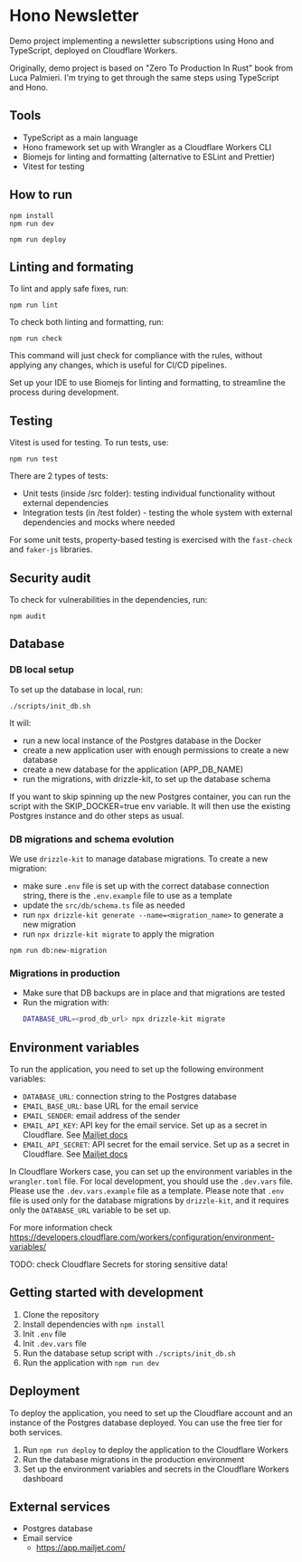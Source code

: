 # Hono Newsletter

Demo project implementing a newsletter subscriptions using Hono and TypeScript,
deployed on Cloudflare Workers.

Originally, demo project is based on "Zero To Production In Rust" book from Luca
Palmieri. I'm trying to get through the same steps using TypeScript and Hono.

## Tools
- TypeScript as a main language
- Hono framework set up with Wrangler as a Cloudflare Workers CLI
- Biomejs for linting and formatting (alternative to ESLint and Prettier)
- Vitest for testing

## How to run
```
npm install
npm run dev
```

```
npm run deploy
```

## Linting and formating

To lint and apply safe fixes, run:
```
npm run lint
```

To check both linting and formatting, run:
```
npm run check
```
This command will just check for compliance with the rules, without applying 
any changes, which is useful for CI/CD pipelines.

Set up your IDE to use Biomejs for linting and formatting, to 
streamline the process during development.

## Testing
Vitest is used for testing. To run tests, use:
```
npm run test
```

There are 2 types of tests:
- Unit tests (inside /src folder): testing individual functionality without external dependencies
- Integration tests (in /test folder) - testing the whole system with external dependencies and mocks where needed

For some unit tests, property-based testing is exercised with the `fast-check` and `faker-js` libraries.

## Security audit

To check for vulnerabilities in the dependencies, run:
```
npm audit
```

## Database
### DB local setup

To set up the database in local, run:
```
./scripts/init_db.sh
```

It will:
- run a new local instance of the Postgres database in the Docker
- create a new application user with enough permissions to create a new database
- create a new database for the application (APP_DB_NAME)
- run the migrations, with drizzle-kit, to set up the database schema

If you want to skip spinning up the new Postgres container, you can run the script 
with the SKIP_DOCKER=true env variable. It will then use the existing Postgres
instance and do other steps as usual.


### DB migrations and schema evolution
We use `drizzle-kit` to manage database migrations. To create a new migration:

- make sure `.env` file is set up with the correct database connection string, there is the `.env.example` file to use as a template
- update the `src/db/schema.ts` file as needed
- run `npx drizzle-kit generate --name=<migration_name>` to generate a new migration
- run `npx drizzle-kit migrate` to apply the migration

```
npm run db:new-migration
```

### Migrations in production
- Make sure that DB backups are in place and that migrations are tested
- Run the migration with:
  ```sh
  DATABASE_URL=<prod_db_url> npx drizzle-kit migrate
  ```

## Environment variables

To run the application, you need to set up the following environment variables:
- `DATABASE_URL`: connection string to the Postgres database
- `EMAIL_BASE_URL`: base URL for the email service
- `EMAIL_SENDER`: email address of the sender
- `EMAIL_API_KEY`: API key for the email service. Set up as a secret in Cloudflare. See [Mailjet docs](https://dev.mailjet.com/email/guides/send-api-v31)
- `EMAIL_API_SECRET`: API secret for the email service. Set up as a secret in Cloudflare. See [Mailjet docs](https://dev.mailjet.com/email/guides/send-api-v31)

In Cloudflare Workers case, you can set up the environment variables in the 
`wrangler.toml` file. For local development, you should use the `.dev.vars` file.
Please use the `.dev.vars.example` file as a template. Please note that `.env` 
file is used only for the database migrations by `drizzle-kit`, and it requires 
only the `DATABASE_URL` variable to be set up.

For more information check https://developers.cloudflare.com/workers/configuration/environment-variables/

TODO: check Cloudflare Secrets for storing sensitive data!


## Getting started with development

1. Clone the repository
2. Install dependencies with `npm install`
3. Init `.env` file
4. Init `.dev.vars` file
5. Run the database setup script with `./scripts/init_db.sh`
6. Run the application with `npm run dev`

## Deployment

To deploy the application, you need to set up the Cloudflare account and an 
instance of the Postgres database deployed. You can use the free tier for both 
services.

1. Run `npm run deploy` to deploy the application to the Cloudflare Workers
2. Run the database migrations in the production environment
3. Set up the environment variables and secrets in the Cloudflare Workers dashboard

## External services
- Postgres database
- Email service
  - https://app.mailjet.com/
